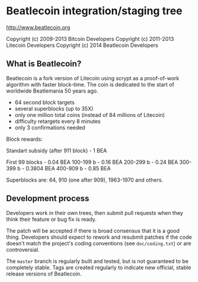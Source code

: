 Beatlecoin integration/staging tree
================================

http://www.beatlecoin.org

Copyright (c) 2009-2013 Bitcoin Developers
Copyright (c) 2011-2013 Litecoin Developers
Copyright (c) 2014 Beatlecoin Developers

What is Beatlecoin?
----------------

Beatlecoin is a fork version of Litecoin using scrypt as a proof-of-work algorithm with faster block-time. The coin is dedicated to the start of worldwide Beatlemania 50 years ago.
 - 64 second block targets
 - several superblocks (up to 35X)
 - only one million total coins (instead of 84 millions of Litecoin)
 - difficulty retargets every 8 minutes
 - only 3 confirmations needed

Block rewards:

Standart subsidy (after 911 block) - 1 BEA

First 99 blocks - 0.04 BEA
100-199 b - 0.16 BEA
200-299 b - 0.24 BEA
300-399 b - 0.3804 BEA
400-909 b - 0.85 BEA

Superblocks are: 64, 910 (one after 909), 1963-1970 and others.


Development process
-------------------

Developers work in their own trees, then submit pull requests when they think
their feature or bug fix is ready.

The patch will be accepted if there is broad consensus that it is a good thing.
Developers should expect to rework and resubmit patches if the code doesn't
match the project's coding conventions (see `doc/coding.txt`) or are
controversial.

The `master` branch is regularly built and tested, but is not guaranteed to be
completely stable. Tags are created regularly to indicate new official, stable release versions of Beatlecoin.

